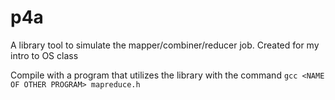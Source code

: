 # p4a
A library tool to simulate the mapper/combiner/reducer job. Created for my intro to OS class

Compile with a program that utilizes the library with the command ```gcc <NAME OF OTHER PROGRAM> mapreduce.h```
